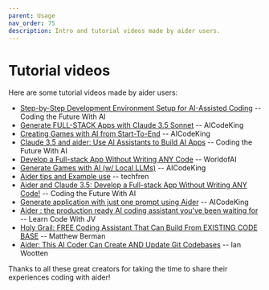 ```yaml
---
parent: Usage
nav_order: 75
description: Intro and tutorial videos made by aider users.
---
```


# Tutorial videos

Here are some tutorial videos made by aider users:

- [Step-by-Step Development Environment Setup for AI-Assisted Coding](https://www.youtube.com/watch?v=DnBVgfe6ZQM) -- Coding the Future With AI
- [Generate FULL-STACK Apps with Claude 3.5 Sonnet](https://youtu.be/sKeIZGW8xzg) -- AICodeKing
- [Creating Games with AI from Start-To-End](https://youtu.be/sOd2YYZFMUs) -- AICodeKing
- [Claude 3.5 and aider: Use AI Assistants to Build AI Apps](https://youtu.be/0hIisJ3xAdU) -- Coding the Future With AI
- [Develop a Full-stack App Without Writing ANY Code](https://youtu.be/dzOWn8TI738) -- WorldofAI
- [Generate Games with AI (w/ Local LLMs)](https://youtu.be/DjVJpGzQbSA) -- AICodeKing
- [Aider tips and Example use](https://www.youtube.com/watch?v=OsChkvGGDgw) -- techfren
- [Aider and Claude 3.5: Develop a Full-stack App Without Writing ANY Code!](https://www.youtube.com/watch?v=BtAqHsySdSY) -- Coding the Future With AI
- [Generate application with just one prompt using Aider](https://www.youtube.com/watch?v=Y-_0VkMUiPc&t=78s) -- AICodeKing
- [Aider : the production ready AI coding assistant you've been waiting for](https://www.youtube.com/watch?v=zddJofosJuM) -- Learn Code With JV
- [Holy Grail: FREE Coding Assistant That Can Build From EXISTING CODE BASE](https://www.youtube.com/watch?v=df8afeb1FY8) -- Matthew Berman
- [Aider: This AI Coder Can Create AND Update Git Codebases](https://www.youtube.com/watch?v=EqLyFT78Sig) -- Ian Wootten

Thanks to all these great creators for taking the time
to share their experiences coding with aider!
